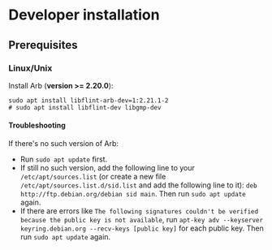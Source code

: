 # Developer installation

## Prerequisites

### Linux/Unix

Install Arb (**version >= 2.20.0**):
```shell
sudo apt install libflint-arb-dev=1:2.21.1-2
# sudo apt install libflint-dev libgmp-dev
```

#### Troubleshooting

If there's no such version of Arb:

- Run `sudo apt update` first.
- If still no such version, add the following line to your `/etc/apt/sources.list` (or create a new file `/etc/apt/sources.list.d/sid.list` and add the following line to it):
  `deb http://ftp.debian.org/debian sid main`. Then run `sudo apt update` again.
- If there are errors like `The following signatures couldn't be verified because the public key is not available`,
  run `apt-key adv --keyserver keyring.debian.org --recv-keys [public key]` for each public key. Then run `sudo apt update` again.
  
